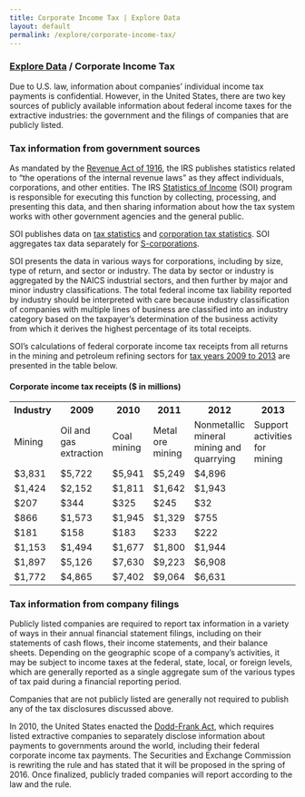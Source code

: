 ```yaml
---
title: Corporate Income Tax | Explore Data
layout: default
permalink: /explore/corporate-income-tax/
---
```


<div class="container-outer container-padded">

  <h3> <a href="{{ site.baseurl }}/explore/">Explore Data</a> / Corporate Income Tax</h3>
  
  <p>Due to U.S. law, information about companies’ individual income tax payments is confidential. However, in the United States, there are two key sources of publicly available information about federal income taxes for the extractive industries: the government and the filings of companies that are publicly listed.</p>
  
  <h3>Tax information from government sources</h3>
  
  <p>As mandated by the <a href="http://legisworks.org/sal/39/stats/STATUTE-39-Pg756.pdf">Revenue Act of 1916</a>, the IRS publishes statistics related to “the operations of the internal revenue laws” as they affect individuals, corporations, and other entities. The IRS <a href="https://www.irs.gov/uac/SOI-Tax-Stats-Statistics-of-Income">Statistics of Income</a> (SOI) program is responsible for executing this function by collecting, processing, and presenting this data, and then sharing information about how the tax system works with other government agencies and the general public.</p>
  
  <p>SOI publishes data on <a href="https://www.irs.gov/uac/Tax-Stats-2">tax statistics</a> and <a href="https://www.irs.gov/uac/SOI-Tax-Stats-Corporation-Tax-Statistics">corporation tax statistics</a>.  SOI aggregates tax data separately for <a href="https://www.irs.gov/uac/SOI-Tax-Stats-S-Corporation-Statistics">S-corporations</a>.</p>
  
  <p>SOI presents the data in various ways for corporations, including by size, type of return, and sector or industry. The data by sector or industry is aggregated by the NAICS industrial sectors, and then further by major and minor industry classifications. The total federal income tax liability reported by industry should be interpreted with care because industry classification of companies with multiple lines of business are classified into an industry category based on the taxpayer’s determination of the business activity from which it derives the highest percentage of its total receipts.</p>
  
  <p>SOI’s calculations of federal corporate income tax receipts from all returns in the mining and petroleum refining sectors for <a href="https://www.irs.gov/uac/SOI-Tax-Stats-Returns-of-Active-Corporations-Table-1">tax years 2009 to 2013</a> are presented in the table below.</p>
  
  <h4>Corporate income tax receipts ($ in millions)</h4>
  
  <table>
    <tr>
      <th>Industry</th>
      <th>2009</th>
      <th>2010</th>
	  <th>2011</th>
	  <th>2012</th>
	  <th>2013</th>
    </tr>
    <tr>
      <td>Mining</td>
      <td>Oil and gas extraction</td> 
      <td>Coal mining</td>
	  <td>Metal ore mining</td>
	  <td>Nonmetallic mineral mining and quarrying</td>
	  <td>Support activities for mining</td>
	  <td>Petroleum and coal products manufacturing</td>
	  <td>Petroleum refineries (including integrated)</td>
    </tr>
    <tr>
      <td>$3,831</td>
      <td>$5,722</td> 
      <td>$5,941</td>
	  <td>$5,249</td>
	  <td>$4,896</td>
    </tr>
    <tr>
	  <td>$1,424</td>
	  <td>$2,152</td>
	  <td>$1,811</td>
	  <td>$1,642</td>
	  <td>$1,943</td>
    </tr>
    <tr>
	  <td>$207</td>
	  <td>$344</td>
	  <td>$325</td>
	  <td>$245</td>
	  <td>$32</td>
    </tr>
    <tr>
	  <td>$866</td>
	  <td>$1,573</td>
	  <td>$1,945</td>
	  <td>$1,329</td>
	  <td>$755</td>
    </tr>
    <tr>
	  <td>$181</td>
	  <td>$158</td>
	  <td>$183</td>
	  <td>$233</td>
	  <td>$222</td>
    </tr> 	
    <tr>
	  <td>$1,153</td>
	  <td>$1,494</td>
	  <td>$1,677</td>
	  <td>$1,800</td>
	  <td>$1,944</td>
    </tr>
    <tr>
	  <td>$1,897</td>
	  <td>$5,126</td>
	  <td>$7,630</td>
	  <td>$9,223</td>
	  <td>$6,908</td>
    </tr>
    <tr>
	  <td>$1,772</td>
	  <td>$4,865</td>
	  <td>$7,402</td>
	  <td>$9,064</td>
	  <td>$6,631</td>
    </tr>
  </table>
  
  <h3>Tax information from company filings</h3>
  
  <p>Publicly listed companies are required to report tax information in a variety of ways in their annual financial statement filings, including on their statements of cash flows, their income statements, and their balance sheets. Depending on the geographic scope of a company’s activities, it may be subject to income taxes at the federal, state, local, or foreign levels, which are generally reported as a single aggregate sum of the various types of tax paid during a financial reporting period.</p>
  
  <p>Companies that are not publicly listed are generally not required to publish any of the tax disclosures discussed above.</p>
  
  <p>In 2010, the United States enacted the <a href="{{site.baseurl}}/how-it-works/federal-reforms/#dodd-frank">Dodd-Frank Act</a>, which requires listed extractive companies to separately disclose information about payments to governments around the world, including their federal corporate income tax payments. The Securities and Exchange Commission is rewriting the rule and has stated that it will be proposed in the spring of 2016. Once finalized, publicly traded companies will report according to the law and the rule.</p>

</div>
